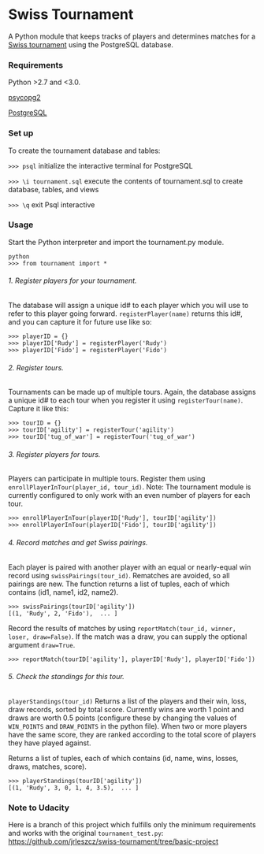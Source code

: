 # Swiss Tournament

 A Python module that keeps tracks of players and determines matches for a [Swiss tournament](http://en.wikipedia.org/wiki/Swiss-system_tournament) using the PostgreSQL database.

### Requirements
Python >2.7 and <3.0.

[psycopg2](http://initd.org/psycopg/)

[PostgreSQL](https://www.codefellows.org/blog/three-battle-tested-ways-to-install-postgresql)

### Set up

To create the tournament database and tables:

`>>> psql` initialize the interactive terminal for PostgreSQL

`>>> \i tournament.sql` execute the contents of tournament.sql to create database, tables, and views

`>>> \q` exit Psql interactive



### Usage

Start the Python interpreter and import the tournament.py module.

```
python
>>> from tournament import *
```

###### 1. Register players for your tournament.

The database will assign a unique id# to each player which you will use to refer to this player going forward. `registerPlayer(name)` returns this id#, and you can capture it for future use like so:
```
>>> playerID = {}
>>> playerID['Rudy'] = registerPlayer('Rudy')
>>> playerID['Fido'] = registerPlayer('Fido')
```

###### 2. Register tours.

Tournaments can be made up of multiple tours. Again, the database assigns a unique id# to each tour when you register it using `registerTour(name)`. Capture it like this:
```
>>> tourID = {}
>>> tourID['agility'] = registerTour('agility')
>>> tourID['tug_of_war'] = registerTour('tug_of_war')
```

###### 3. Register players for tours.
Players can participate in multiple tours. Register them using `enrollPlayerInTour(player_id, tour_id)`. Note: The tournament module is currently configured to only work with an even number of players for each tour.
```
>>> enrollPlayerInTour(playerID['Rudy'], tourID['agility'])
>>> enrollPlayerInTour(playerID['Fido'], tourID['agility'])
```

###### 4. Record matches and get Swiss pairings.
Each player is paired with another player with an equal or nearly-equal win record using `swissPairings(tour_id)`. Rematches are avoided, so all pairings are new. The function returns a list of tuples, each of which contains (id1, name1, id2, name2).
```
>>> swissPairings(tourID['agility'])
[(1, 'Rudy', 2, 'Fido'),  ... ]
```
Record the results of matches by using `reportMatch(tour_id, winner, loser, draw=False)`. If the match was a draw, you can supply the optional argument `draw=True`.
```
>>> reportMatch(tourID['agility'], playerID['Rudy'], playerID['Fido'])
```

###### 5. Check the standings for this tour.
`playerStandings(tour_id)` Returns a list of the players and their win, loss, draw records, sorted by total score. Currently wins are worth 1 point and draws are worth 0.5 points (configure these by changing the values of `WIN_POINTS` and `DRAW_POINTS` in the python file).
When two or more players have the same score, they are ranked according to the total score of players they have played against.

Returns a list of tuples, each of which contains (id, name, wins, losses, draws, matches, score).
```
>>> playerStandings(tourID['agility'])
[(1, 'Rudy', 3, 0, 1, 4, 3.5),  ... ]
```

### Note to Udacity
Here is a branch of this project which fulfills only the minimum requirements and works with the original `tournament_test.py`: https://github.com/jrleszcz/swiss-tournament/tree/basic-project
